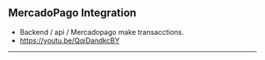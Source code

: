 
## MercadoPago Integration

* Backend / api / Mercadopago make transacctions.
* https://youtu.be/QqiDandkcBY

---------------------------------------------------------------------------------------------------
